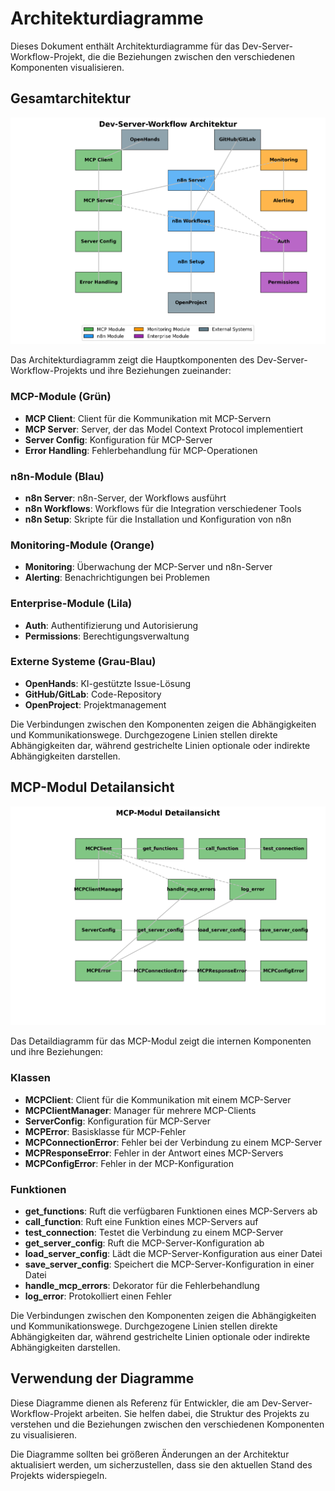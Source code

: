 # Architekturdiagramme

Dieses Dokument enthält Architekturdiagramme für das Dev-Server-Workflow-Projekt, die die Beziehungen zwischen den verschiedenen Komponenten visualisieren.

## Gesamtarchitektur

![Dev-Server-Workflow Architektur](architecture.png)

Das Architekturdiagramm zeigt die Hauptkomponenten des Dev-Server-Workflow-Projekts und ihre Beziehungen zueinander:

### MCP-Module (Grün)
- **MCP Client**: Client für die Kommunikation mit MCP-Servern
- **MCP Server**: Server, der das Model Context Protocol implementiert
- **Server Config**: Konfiguration für MCP-Server
- **Error Handling**: Fehlerbehandlung für MCP-Operationen

### n8n-Module (Blau)
- **n8n Server**: n8n-Server, der Workflows ausführt
- **n8n Workflows**: Workflows für die Integration verschiedener Tools
- **n8n Setup**: Skripte für die Installation und Konfiguration von n8n

### Monitoring-Module (Orange)
- **Monitoring**: Überwachung der MCP-Server und n8n-Server
- **Alerting**: Benachrichtigungen bei Problemen

### Enterprise-Module (Lila)
- **Auth**: Authentifizierung und Autorisierung
- **Permissions**: Berechtigungsverwaltung

### Externe Systeme (Grau-Blau)
- **OpenHands**: KI-gestützte Issue-Lösung
- **GitHub/GitLab**: Code-Repository
- **OpenProject**: Projektmanagement

Die Verbindungen zwischen den Komponenten zeigen die Abhängigkeiten und Kommunikationswege. Durchgezogene Linien stellen direkte Abhängigkeiten dar, während gestrichelte Linien optionale oder indirekte Abhängigkeiten darstellen.

## MCP-Modul Detailansicht

![MCP-Modul Detailansicht](mcp_module.png)

Das Detaildiagramm für das MCP-Modul zeigt die internen Komponenten und ihre Beziehungen:

### Klassen
- **MCPClient**: Client für die Kommunikation mit einem MCP-Server
- **MCPClientManager**: Manager für mehrere MCP-Clients
- **ServerConfig**: Konfiguration für MCP-Server
- **MCPError**: Basisklasse für MCP-Fehler
- **MCPConnectionError**: Fehler bei der Verbindung zu einem MCP-Server
- **MCPResponseError**: Fehler in der Antwort eines MCP-Servers
- **MCPConfigError**: Fehler in der MCP-Konfiguration

### Funktionen
- **get_functions**: Ruft die verfügbaren Funktionen eines MCP-Servers ab
- **call_function**: Ruft eine Funktion eines MCP-Servers auf
- **test_connection**: Testet die Verbindung zu einem MCP-Server
- **get_server_config**: Ruft die MCP-Server-Konfiguration ab
- **load_server_config**: Lädt die MCP-Server-Konfiguration aus einer Datei
- **save_server_config**: Speichert die MCP-Server-Konfiguration in einer Datei
- **handle_mcp_errors**: Dekorator für die Fehlerbehandlung
- **log_error**: Protokolliert einen Fehler

Die Verbindungen zwischen den Komponenten zeigen die Abhängigkeiten und Kommunikationswege. Durchgezogene Linien stellen direkte Abhängigkeiten dar, während gestrichelte Linien optionale oder indirekte Abhängigkeiten darstellen.

## Verwendung der Diagramme

Diese Diagramme dienen als Referenz für Entwickler, die am Dev-Server-Workflow-Projekt arbeiten. Sie helfen dabei, die Struktur des Projekts zu verstehen und die Beziehungen zwischen den verschiedenen Komponenten zu visualisieren.

Die Diagramme sollten bei größeren Änderungen an der Architektur aktualisiert werden, um sicherzustellen, dass sie den aktuellen Stand des Projekts widerspiegeln.